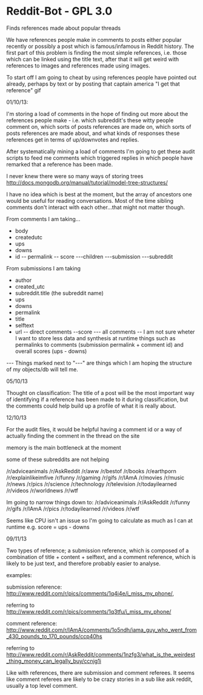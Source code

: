 Reddit-Bot - GPL 3.0
==========

Finds references made about popular threads

We have references people make in comments to posts either popular recently or
possibly a post which is famous/infamous in Reddit history. The first part of
this problem is finding the most simple references, i.e. those which can be 
linked using the title text, after that it will get weird with references to
images and references made using images.

To start off I am going to cheat by using references people have pointed out
already, perhaps by text or by posting that captain america "I get that 
reference" gif


01/10/13:

I'm storing a load of comments in the hope of finding out more about
the references people make - i.e. which subreddit's these witty people comment
on, which sorts of posts references are made on, which sorts of posts references are
made about, and what kinds of responses these references get in terms of up/downvotes
and replies.

After systematically mining a load of comments I'm going to get these audit scripts
to feed me comments which triggered replies in which people have remarked that a
reference has been made.

I never knew there were so many ways of storing trees http://docs.mongodb.org/manual/tutorial/model-tree-structures/

I have no idea which is best at the moment, but the array of ancestors one would
be useful for reading conversations. Most of the time sibling comments don't interact
with each other...that might not matter though.

From comments I am taking...

- body
- createdutc
- ups
- downs
- id
-- permalink
-- score
---children
---submission
---subreddit

From submissions I am taking

- author
- created_utc
- subreddit.title (the subreddit name)
- ups
- downs
- permalink
- title
- selftext
- url
-- direct comments
--score
--- all comments
-- I am not sure wheter I want to store less data and synthesis at runtime things such as
permalinks to comments (submission permalink + comment id) and overall scores (ups - downs)

--- Things marked next to "---" are things which I am hoping the structure of my objects/db
will tell me.


05/10/13

Thought on classification: The title of a post will be the most important way of identifying
if a reference has been made to it during classification, but the comments could help build up
a profile of what it is really about.

12/10/13

For the audit files, it would be helpful having a comment id or a way of actually finding the comment in the thread
on the site

memory is the main bottleneck at the moment

some of these subreddits are not helping


/r/adviceanimals
/r/AskReddit
/r/aww
/r/bestof
/r/books
/r/earthporn
/r/explainlikeimfive
/r/funny
/r/gaming
/r/gifs
/r/IAmA
/r/movies
/r/music
/r/news
/r/pics
/r/science
/r/technology
/r/television
/r/todayilearned
/r/videos
/r/worldnews
/r/wtf

Im going to narrow things down to:
/r/adviceanimals
/r/AskReddit
/r/funny
/r/gifs
/r/IAmA
/r/pics
/r/todayilearned
/r/videos
/r/wtf

Seems like CPU isn't an issue so I'm going to calculate as much as I can at runtime e.g. score = ups - downs

09/11/13

Two types of reference; a submission reference, which is composed of a combination of title + content + selftext,
and a comment reference, which is likely to be just text, and therefore probably easier to analyse.

examples:

submission reference: http://www.reddit.com/r/pics/comments/1q4i4e/i_miss_my_phone/,

referring to http://www.reddit.com/r/pics/comments/1q3tfu/i_miss_my_phone/

comment reference: http://www.reddit.com/r/IAmA/comments/1o5ndh/iama_guy_who_went_from_430_pounds_to_170_pounds/ccp40hs

referring to http://www.reddit.com/r/AskReddit/comments/1nzfg3/what_is_the_weirdest_thing_money_can_legally_buy/ccnjg1i

Like with references, there are submission and comment referees. It seems like comment referees are likely to be
crazy stories in a sub like ask reddit, usually a top level comment.
